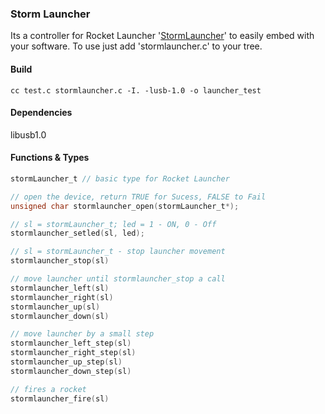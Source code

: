 ### Storm Launcher

Its a controller for Rocket Launcher '[StormLauncher](http://dreamcheeky.com/thunder-missile-launcher)' to easily embed with your software. To use just add 'stormlauncher.c' to your tree.


#### Build

```
cc test.c stormlauncher.c -I. -lusb-1.0 -o launcher_test
```

#### Dependencies

libusb1.0

#### Functions & Types

```C
stormLauncher_t // basic type for Rocket Launcher

// open the device, return TRUE for Sucess, FALSE to Fail
unsigned char stormlauncher_open(stormLauncher_t*);

// sl = stormLauncher_t; led = 1 - ON, 0 - Off
stormlauncher_setled(sl, led);

// sl = stormLauncher_t - stop launcher movement
stormlauncher_stop(sl)

// move launcher until stormlauncher_stop a call
stormlauncher_left(sl)
stormlauncher_right(sl)
stormlauncher_up(sl)
stormlauncher_down(sl)

// move launcher by a small step
stormlauncher_left_step(sl)
stormlauncher_right_step(sl)
stormlauncher_up_step(sl)
stormlauncher_down_step(sl)

// fires a rocket
stormlauncher_fire(sl)

```
